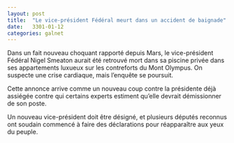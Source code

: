 ```yaml
---
layout: post
title:  "Le vice-président Fédéral meurt dans un accident de baignade"
date:   3301-01-12
categories: galnet
---
```

Dans un fait nouveau choquant rapporté depuis Mars, le vice-président Fédéral Nigel Smeaton aurait été retrouvé mort dans sa piscine privée dans ses appartements luxueux sur les contreforts du Mont Olympus. On suspecte une crise cardiaque, mais l’enquête se poursuit.

Cette annonce arrive comme un nouveau coup contre la présidente déjà assiégée contre qui certains experts estiment qu’elle devrait démissionner de son poste.

Un nouveau vice-président doit être désigné, et plusieurs députés reconnus ont soudain commencé à faire des déclarations pour réapparaître aux yeux du peuple.

